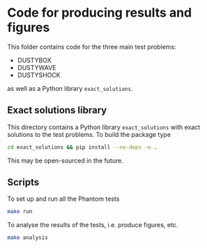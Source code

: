 Code for producing results and figures
======================================

This folder contains code for the three main test problems:

* DUSTYBOX
* DUSTYWAVE
* DUSTYSHOCK

as well as a Python library `exact_solutions`.

Exact solutions library
-----------------------

This directory contains a Python library `exact_solutions` with exact solutions to the test problems. To build the package type

```bash
cd exact_solutions && pip install --no-deps -e .
```

This may be open-sourced in the future.

Scripts
-------

To set up and run all the Phantom tests

```bash
make run
```

To analyse the results of the tests, i.e. produce figures, etc.

```bash
make analysis
```
